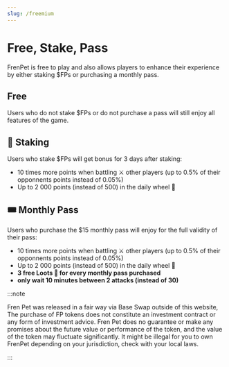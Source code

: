 ```yaml
---
slug: /freemium
---
```


# Free, Stake, Pass

FrenPet is free to play and also allows players to enhance their experience by either staking $FPs or purchasing a monthly pass.

## Free

Users who do not stake $FPs or do not purchase a pass will still enjoy all features of the game.

## 🥞 Staking

Users who stake $FPs will get bonus for 3 days after staking:

- 10 times more points when battling ⚔️ other players (up to 0.5% of their opponnents points instead of 0.05%)
- Up to 2 000 points (instead of 500) in the daily wheel 🛞


## 🎟️ Monthly Pass

Users who purchase the $15 monthly pass will enjoy for the full validity of their pass:

- 10 times more points when battling ⚔️ other players (up to 0.5% of their opponnents points instead of 0.05%)
- Up to 2 000 points (instead of 500) in the daily wheel 🛞
- **3 free Loots 🎰 for every monthly pass purchased**
- **only wait 10 minutes between 2 attacks (instead of 30)**



:::note

Fren Pet was released in a fair way via Base Swap outside of this website, The purchase of FP tokens does not constitute an investment contract or any form of investment advice. Fren Pet does no guarantee or make any promises about the future value or performance of the token, and the value of the token may fluctuate significantly. It might be illegal for you to own FrenPet depending on your jurisdiction, check with your local laws.

:::
